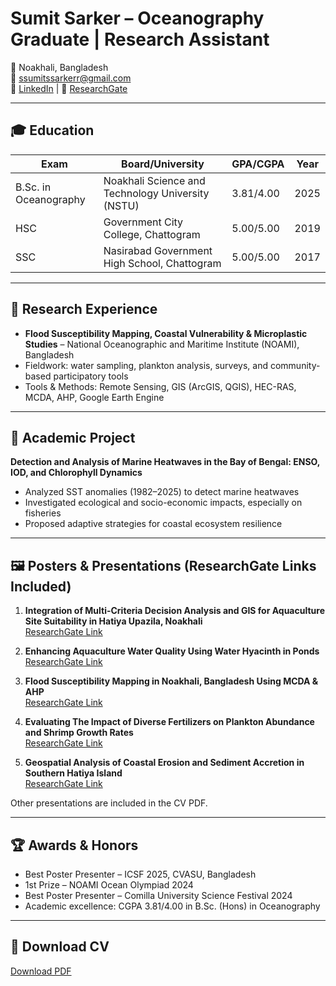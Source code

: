 # Sumit Sarker – Oceanography Graduate | Research Assistant

📍 Noakhali, Bangladesh  
📧 [ssumitssarkerr@gmail.com](mailto:ssumitssarkerr@gmail.com)  
🔗 [LinkedIn](https://www.linkedin.com/in/sumitsarker/) | 🔗 [ResearchGate](https://www.researchgate.net/profile/Sumit-Sarker)  

---

## 🎓 Education

| Exam | Board/University | GPA/CGPA | Year |
|------|----------------|----------|------|
| B.Sc. in Oceanography | Noakhali Science and Technology University (NSTU) | 3.81/4.00 | 2025 |
| HSC | Government City College, Chattogram | 5.00/5.00 | 2019 |
| SSC | Nasirabad Government High School, Chattogram | 5.00/5.00 | 2017 |

---

## 🔬 Research Experience

- **Flood Susceptibility Mapping, Coastal Vulnerability & Microplastic Studies** – National Oceanographic and Maritime Institute (NOAMI), Bangladesh  
- Fieldwork: water sampling, plankton analysis, surveys, and community-based participatory tools  
- Tools & Methods: Remote Sensing, GIS (ArcGIS, QGIS), HEC-RAS, MCDA, AHP, Google Earth Engine

---

## 📌 Academic Project

**Detection and Analysis of Marine Heatwaves in the Bay of Bengal: ENSO, IOD, and Chlorophyll Dynamics**  
- Analyzed SST anomalies (1982–2025) to detect marine heatwaves  
- Investigated ecological and socio-economic impacts, especially on fisheries  
- Proposed adaptive strategies for coastal ecosystem resilience  

---

## 🖼️ Posters & Presentations (ResearchGate Links Included)

1. **Integration of Multi-Criteria Decision Analysis and GIS for Aquaculture Site Suitability in Hatiya Upazila, Noakhali**  
   [ResearchGate Link](https://www.researchgate.net/publication/396454659_Integration_of_Multi-Criteria_Decision_Analysis_MCDA_and_GIS_for_Aquaculture_Site_Suitability_in_Hatiya_Upazila_Noakhali_Bangladesh)  

2. **Enhancing Aquaculture Water Quality Using Water Hyacinth in Ponds**  
   [ResearchGate Link](https://www.researchgate.net/publication/395932974_Enhancing_Aquaculture_Water_Quality_Using_Water_Hyacinth_in_Ponds)  

3. **Flood Susceptibility Mapping in Noakhali, Bangladesh Using MCDA & AHP**  
   [ResearchGate Link](https://www.researchgate.net/publication/395927596_Flood_Susceptibility_Mapping_in_Noakhali_Bangladesh_Using_GIS-Based_Multi-Criteria_Decision_Analysis_MCDA_and_the_Analytical_Hierarchy_Process_AHP)  

4. **Evaluating The Impact of Diverse Fertilizers on Plankton Abundance and Shrimp Growth Rates**  
   [ResearchGate Link](https://www.researchgate.net/publication/395956733_Evaluating_the_Impact_of_Diverse_Fertilizers_on_Plankton_Abundance_and_Shrimp_Growth_Rates_in_Aquaculture)  

5. **Geospatial Analysis of Coastal Erosion and Sediment Accretion in Southern Hatiya Island**  
   [ResearchGate Link](https://www.researchgate.net/publication/395959134_Geospatial_Analysis_of_Coastal_Erosion_and_Sediment_Accretion_in_Southern_Hatiya_Island_Bangladesh)  

Other presentations are included in the CV PDF.

---

## 🏆 Awards & Honors

- Best Poster Presenter – ICSF 2025, CVASU, Bangladesh  
- 1st Prize – NOAMI Ocean Olympiad 2024  
- Best Poster Presenter – Comilla University Science Festival 2024  
- Academic excellence: CGPA 3.81/4.00 in B.Sc. (Hons) in Oceanography

---

## 📄 Download CV

[Download PDF](./CV_SUMIT%20SARKER.pdf)
